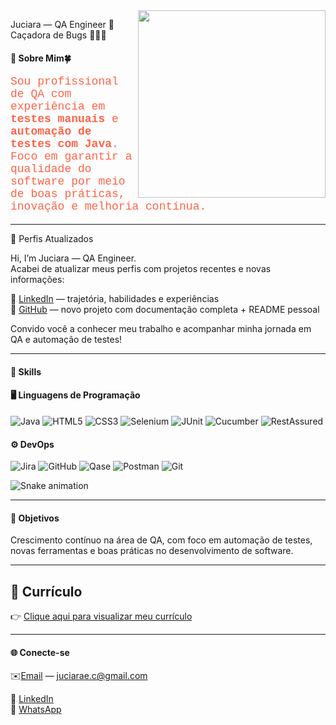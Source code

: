 
<img align="right" src="https://github.com/user-attachments/assets/eb21535f-c029-4fbc-ba5c-754d2e026845" width="300" height="300">

 Juciara — QA Engineer 💚  
Caçadora de Bugs 🕵️‍♀️🐞

#### 💼 Sobre Mim🍀

<p style="color: #FF6347; font-family: 'Courier New', monospace; font-size: 18px;">
Sou profissional de QA com experiência em <strong>testes manuais</strong> e <strong>automação de testes com Java</strong>. Foco em garantir a qualidade do software por meio de boas práticas, inovação e melhoria contínua.
</p>

---

🚀 Perfis Atualizados

Hi, I’m Juciara — QA Engineer.  
Acabei de atualizar meus perfis com projetos recentes e novas informações:

🔗 [LinkedIn](https://www.linkedin.com/in/juciara-e-c) — trajetória, habilidades e experiências  
🔗 [GitHub](https://github.com/juciiara) — novo projeto com documentação completa + README pessoal

Convido você a conhecer meu trabalho e acompanhar minha jornada em QA e automação de testes!

---

#### 🚀 Skills

#### 🖥️ Linguagens de Programação

<div align="left">
  <img alt="Java" src="https://img.shields.io/badge/Java-ED8B00?style=for-the-badge&logo=openjdk&logoColor=white" />
  <img alt="HTML5" src="https://img.shields.io/badge/HTML-239120?style=for-the-badge&logo=html5&logoColor=white" />
  <img alt="CSS3" src="https://img.shields.io/badge/CSS-239120?style=for-the-badge&logo=css3&logoColor=white" />
  <img alt="Selenium" src="https://img.shields.io/badge/Selenium-43B02A?style=for-the-badge&logo=selenium&logoColor=white" />
  <img alt="JUnit" src="https://img.shields.io/badge/JUnit-25A162?style=for-the-badge&logo=junit&logoColor=white" />
  <img alt="Cucumber" src="https://img.shields.io/badge/Cucumber-23B574?style=for-the-badge&logo=cucumber&logoColor=white" />
  <img alt="RestAssured" src="https://img.shields.io/badge/RestAssured-3A5A40?style=for-the-badge&logo=rest&logoColor=white" />
</div>

#### ⚙️ DevOps

<div align="left">
  <img alt="Jira" src="https://img.shields.io/badge/Jira-0052CC?style=for-the-badge&logo=jira&logoColor=white" />
  <img alt="GitHub" src="https://img.shields.io/badge/GitHub-181717?style=for-the-badge&logo=github&logoColor=white" />
  <img alt="Qase" src="https://img.shields.io/badge/Qase-FF6633?style=for-the-badge&logo=qase&logoColor=white" />
  <img alt="Postman" src="https://img.shields.io/badge/Postman-FF6C37?style=for-the-badge&logo=postman&logoColor=white" />
  <img alt="Git" src="https://img.shields.io/badge/Git-F1502F?style=for-the-badge&logo=git&logoColor=white" />
</div>

![Snake animation](https://github.com/LuigiGF/LuigiGF/blob/output/github-contribution-grid-snake.svg)

---

#### 🌱 Objetivos

Crescimento contínuo na área de QA, com foco em automação de testes, novas ferramentas e boas práticas no desenvolvimento de software.

---
## 📄 Currículo
👉 [Clique aqui para visualizar meu currículo](https://github.com/juciiara/meu-curriculo/blob/main/Juciara%20E.Conceicao.pdf)

---

#### 🌐 Conecte-se

✉️[Email](mailto:juciarae.c@gmail.com) — juciarae.c@gmail.com

💼 [LinkedIn](https://www.linkedin.com/in/juciara-e-c)  
📱 [WhatsApp](https://wa.me/5511962849255)



